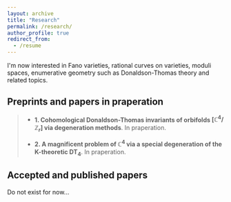 ```yaml
---
layout: archive
title: "Research"
permalink: /research/
author_profile: true
redirect_from:
  - /resume
---
```


I'm now interested in Fano varieties, rational curves on varieties, moduli spaces, enumerative geometry such as Donaldson-Thomas theory and related topics.

## Preprints and papers in praperation
> + **1. Cohomological Donaldson-Thomas invariants of orbifolds $[\mathbb C^4/\mathbb Z_r]$ via degeneration methods**. In praperation.
>
> + **2. A magnificent problem of $\mathbb C^4$ via a special degeneration of the K-theoretic $\mathbf{DT}_4$**. In praperation.

## Accepted and published papers

Do not exist for now...
